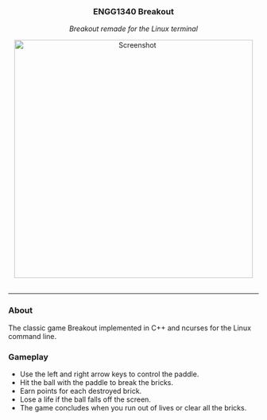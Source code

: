 <br/>
<div align="center">
  <h3 align="center">ENGG1340 Breakout</h3>
  <p align="center"><i>Breakout remade for the Linux terminal</i></p>
  <img width="480" height="480" src="https://github.com/ArcticKangaroo/ASCII-Breakout/assets/62847649/5930b7cb-d465-41a6-bed3-60d023040ee8" alt="Screenshot">
</div>

<br/>
<hr/>

### About
The classic game Breakout implemented in C++ and ncurses for the Linux command line.

### Gameplay
* Use the left and right arrow keys to control the paddle.
* Hit the ball with the paddle to break the bricks.
* Earn points for each destroyed brick.
* Lose a life if the ball falls off the screen.
* The game concludes when you run out of lives or clear all the bricks.

